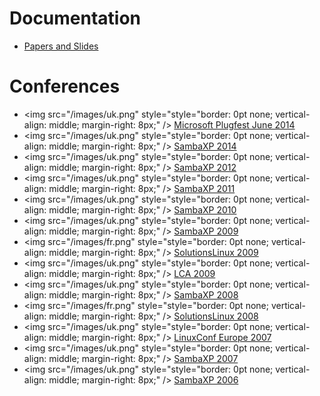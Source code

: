 # Documentation #

- [Papers and Slides](/documentation/slides.html)

# Conferences #
- <img src="/images/uk.png" style="style="border: 0pt none; vertical-align: middle; margin-right: 8px;" /> [Microsoft Plugfest June 2014](/documentation/conferences/microsoftplugfest_june2014.html)
- <img src="/images/uk.png" style="style="border: 0pt none; vertical-align: middle; margin-right: 8px;" /> [SambaXP 2014](/documentation/conferences/sambaxp_2014.html)
- <img src="/images/uk.png" style="style="border: 0pt none; vertical-align: middle; margin-right: 8px;" /> [SambaXP 2012](/documentation/conferences/sambaxp_2012.html)
- <img src="/images/uk.png" style="style="border: 0pt none; vertical-align: middle; margin-right: 8px;" /> [SambaXP 2011](/documentation/conferences/sambaxp_2011.html)
- <img src="/images/uk.png" style="style="border: 0pt none; vertical-align: middle; margin-right: 8px;" /> [SambaXP 2010](/documentation/conferences/sambaxp_2010.html)
- <img src="/images/uk.png" style="style="border: 0pt none; vertical-align: middle; margin-right: 8px;" /> [SambaXP 2009](/documentation/conferences/sambaxp_2009.html)
- <img src="/images/fr.png" style="style="border: 0pt none; vertical-align: middle; margin-right: 8px;" /> [SolutionsLinux 2009](/documentation/conferences/solutionslinux_2009.html)
- <img src="/images/uk.png" style="style="border: 0pt none; vertical-align: middle; margin-right: 8px;" /> [LCA 2009](/documentation/conferences/lca_2009.html)
- <img src="/images/uk.png" style="style="border: 0pt none; vertical-align: middle; margin-right: 8px;" /> [SambaXP 2008](/documentation/conferences/sambaxp_2008.html)
- <img src="/images/fr.png" style="style="border: 0pt none; vertical-align: middle; margin-right: 8px;" /> [SolutionsLinux 2008](/documentation/conferences/solutionslinux_2008.html)
- <img src="/images/uk.png" style="style="border: 0pt none; vertical-align: middle; margin-right: 8px;" /> [LinuxConf Europe 2007](/documentation/conferences/linuxconfeu_2007.html)
- <img src="/images/uk.png" style="style="border: 0pt none; vertical-align: middle; margin-right: 8px;" /> [SambaXP 2007](/documentation/conferences/sambaxp_2007.html)
- <img src="/images/uk.png" style="style="border: 0pt none; vertical-align: middle; margin-right: 8px;" /> [SambaXP 2006](/documentation/conferences/sambaxp_2006.html)
